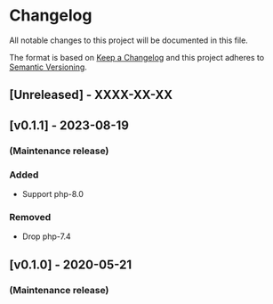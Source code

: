 # Changelog

All notable changes to this project will be documented in this file.

The format is based on [Keep a Changelog](http://keepachangelog.com/en/1.0.0/) and this project adheres to [Semantic Versioning](http://semver.org/spec/v2.0.0.html).

## [Unreleased] - XXXX-XX-XX


## [v0.1.1] -  2023-08-19

### (Maintenance release)

### Added
- Support php-8.0

### Removed
- Drop php-7.4

## [v0.1.0] -  2020-05-21

### (Maintenance release)
